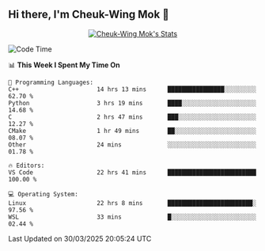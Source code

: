 ## Hi there, I'm Cheuk-Wing Mok 👋

<!--
**mozro0327/mozro0327** is a ✨ _special_ ✨ repository because its `README.md` (this file) appears on your GitHub profile.

Here are some ideas to get you started:

- 🔭 I’m currently working on ...
- 🌱 I’m currently learning ...
- 👯 I’m looking to collaborate on ...
- 🤔 I’m looking for help with ...
- 💬 Ask me about ...
- 📫 How to reach me: ...
- 😄 Pronouns: ...
- ⚡ Fun fact: ...
-->

<p align="center">
  <a href="https://github.com/mozro0327" class="rich-diff-level-one">
    <img src="https://github-readme-stats.vercel.app/api?username=mozro0327&title_color=333&text_color=777" alt="Cheuk-Wing Mok's Stats" >
    <!-- &hide=issues
    <img src="https://github-readme-stats.vercel.app/api?username=mozro0327&hide=issues&title_color=333&text_color=777" alt="Cheuk-Wing Mok's Stats" >
    -->
  </a>
</p>

<!--START_SECTION:waka-->
![Code Time](http://img.shields.io/badge/Code%20Time-3%2C342%20hrs%2025%20mins-blue)

📊 **This Week I Spent My Time On** 

```text
💬 Programming Languages: 
C++                      14 hrs 13 mins      ████████████████░░░░░░░░░   62.70 % 
Python                   3 hrs 19 mins       ████░░░░░░░░░░░░░░░░░░░░░   14.68 % 
C                        2 hrs 47 mins       ███░░░░░░░░░░░░░░░░░░░░░░   12.27 % 
CMake                    1 hr 49 mins        ██░░░░░░░░░░░░░░░░░░░░░░░   08.07 % 
Other                    24 mins             ░░░░░░░░░░░░░░░░░░░░░░░░░   01.78 % 

🔥 Editors: 
VS Code                  22 hrs 41 mins      █████████████████████████   100.00 % 

💻 Operating System: 
Linux                    22 hrs 8 mins       ████████████████████████░   97.56 % 
WSL                      33 mins             █░░░░░░░░░░░░░░░░░░░░░░░░   02.44 % 
```


 Last Updated on 30/03/2025 20:05:24 UTC
<!--END_SECTION:waka-->
